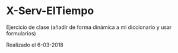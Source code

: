 # X-Serv-ElTiempo
Ejercicio de clase (añadir de forma dinámica a mi diccionario y usar formularios)

Realizado el 6-03-2018
